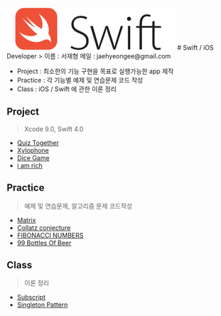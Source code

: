 <img src="/Img/swift_logo.svg" title="Swift" float="center">
# Swift / iOS Developer
> 이름 : 서재형
메일 : jaehyeongee@gmail.com

- Project : 최소한의 기능 구현을 목표로 실행가능한 app 제작
- Practice : 각 기능별 예제 및 연습문제 코드 작성
- Class : iOS / Swift 에 관한 이론 정리

## Project
> Xcode 9.0, Swift 4.0

- [Quiz Together][quiz]
- [Xylophone][xylophone]
- [Dice Game][dicee]
- [i am rich][iamrich]



## Practice
> 예제 및 연습문제, 알고리즘 문제 코드작성
- [Matrix][matrix]
- [Collatz conjecture][collatz]
- [FIBONACCI NUMBERS][fibonacci]
- [99 Bottles Of Beer][99bottles]


## Class
> 이론 정리
* [Subscript][subscript]
* [Singleton Pattern][singleton]

[matrix]: /Practice/Matrix.md
[subscript]: /Class/subscript.md
[singleton]: /Class/singleton-pattern.md
[quiz]: /Project/Quiz_Together/
[collatz]: /Practice/Collatz-conjecture.md
[xylophone]: /Project/Xylophone/
[iamrich]: /Project/I_Am_Rich/
[dicee]: /Project/Dice_Game/
[99bottles]: /Practice/99-Bottles-Of-Beer.md
[fibonacci]: /Practice/FIBONACCI-NUMBERS.md
